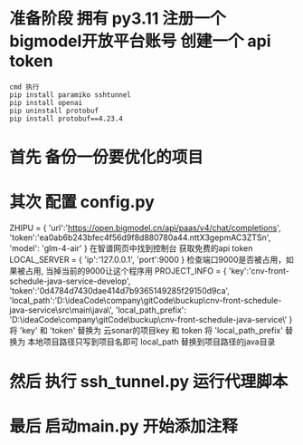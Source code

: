 # 准备阶段 拥有 py3.11 注册一个bigmodel开放平台账号 创建一个 api token
    cmd 执行 
    pip install paramiko sshtunnel
    pip install openai
    pip uninstall protobuf 
    pip install protobuf==4.23.4 
# 首先 备份一份要优化的项目
# 其次 配置 config.py
ZHIPU = {
    'url':'https://open.bigmodel.cn/api/paas/v4/chat/completions',
    'token':'ea0ab6b243bfec4f56d9f8d880780a44.nttX3gepmAC3ZTSn',
    'model': 'glm-4-air'
}
在智谱网页中找到控制台 获取免费的api token
LOCAL_SERVER = {
    'ip':'127.0.0.1',
    'port':9000
}
检查端口9000是否被占用，如果被占用, 当掉当前的9000让这个程序用
PROJECT_INFO = {
    'key':'cnv-front-schedule-java-service-develop',
    'token':'0d4784d7430dae414d7b9365149285f29150d9ca',
    'local_path':'D:\ideaCode\company\gitCode\\buckup\cnv-front-schedule-java-service\\src\main\java\\',
    'local_path_prefix': 'D:\ideaCode\company\gitCode\\buckup\cnv-front-schedule-java-service\\'
}
将 'key' 和 'token' 替换为 云sonar的项目key 和 token
将 'local_path_prefix' 替换为 本地项目路径只写到项目名即可
local_path 替换到项目路径的java目录
# 然后 执行 ssh_tunnel.py 运行代理脚本
# 最后 启动main.py 开始添加注释